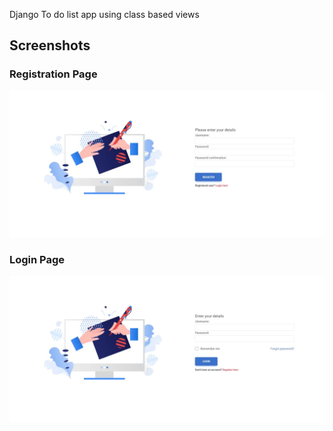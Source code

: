 Django To do list app using class based views

## Screenshots

### Registration  Page
![Registration Page](screenshots/registration.jpeg)

### Login Page
![Login Page](screenshots/login.jpeg)


